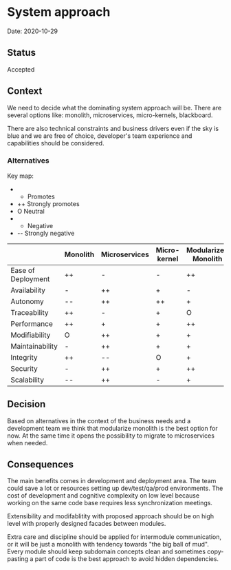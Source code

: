 # System approach

Date: 2020-10-29

## Status

Accepted

## Context

We need to decide what the dominating system approach will be. There are several options like: monolith, microservices, micro-kernels, blackboard.

There are also technical constraints and business drivers even if the sky is blue and we are free of choice, developer's team experience and capabilities should be considered.

### Alternatives

Key map:
- + Promotes
- ++ Strongly promotes
- O Neutral
- - Negative
- -- Strongly negative

| | Monolith | Microservices | Micro-kernel | Modularized Monolith |
|----|----|----|-----|-----|
| Ease of Deployment  | ++ | -  | -  | ++ |
| Availability        | -  | ++ | +  | - |
| Autonomy          | -- | ++ | ++ | + |
| Traceability        | ++ | -  | +  | O |
| Performance         | ++ | +  | +  | ++ |
| Modifiability        | O  | ++ | +  | + |
| Maintainability      | -  | ++ | +  | + |
| Integrity           | ++ | -- | O  | + |
| Security            | -  | ++ | +  | ++ |
| Scalability         | -- | ++ | -  | + |

## Decision

Based on alternatives in the context of the business needs and a development team we think that modularize monolith is the best option for now. At the same time it opens the possibility to migrate to microservices when needed.

## Consequences

The main benefits comes in development and deployment area. The team could save a lot or resources setting up dev/test/qa/prod environments. The cost of development and cognitive complexity on low level because working on the same code base requires less synchronization meetings. 

Extensibility and modifablitity with proposed approach should be on high level with properly designed facades between modules. 

Extra care and discipline should be applied for intermodule communication, or it will be just a monolith with tendency towards "the big ball of mud". Every module should keep subdomain concepts clean and sometimes copy-pasting a part of code is the best approach to avoid hidden dependencies.   
 
